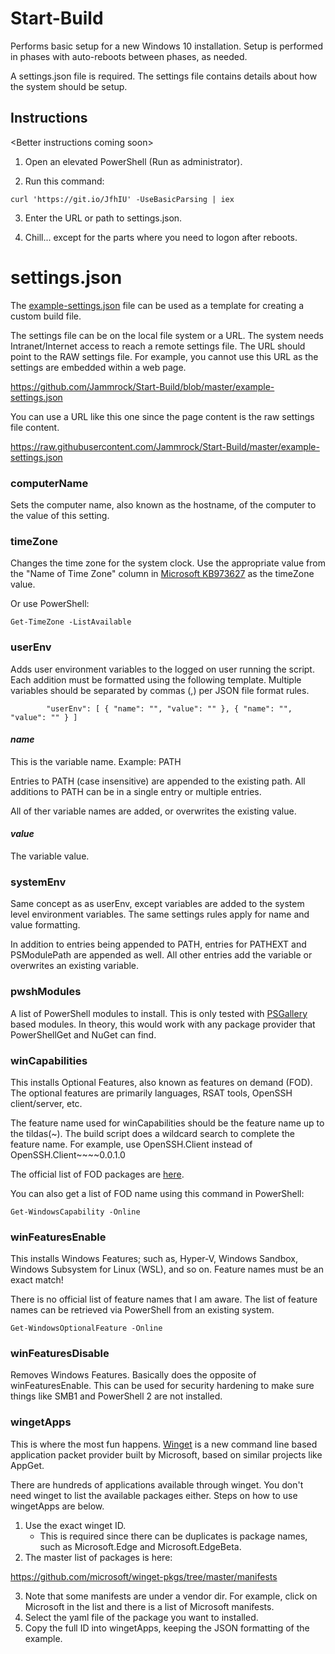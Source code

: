 # Start-Build
Performs basic setup for a new Windows 10 installation. Setup is performed in phases with auto-reboots between phases, as needed.

A settings.json file is required. The settings file contains details about how the system should be setup.

## Instructions

\<Better instructions coming soon\>

1. Open an elevated PowerShell (Run as administrator).

2. Run this command:

`curl 'https://git.io/JfhIU' -UseBasicParsing | iex`

3. Enter the URL or path to settings.json.

4. Chill... except for the parts where you need to logon after reboots.

# settings.json

The [example-settings.json](https://raw.githubusercontent.com/Jammrock/Start-Build/master/example-settings.json) file can be used as a template for creating a custom build file.

The settings file can be on the local file system or a URL. The system needs Intranet/Internet access to reach a remote settings file. The URL should point to the RAW settings file. For example, you cannot use this URL as the settings are embedded within a web page.

https://github.com/Jammrock/Start-Build/blob/master/example-settings.json

You can use a URL like this one since the page content is the raw settings file content.

https://raw.githubusercontent.com/Jammrock/Start-Build/master/example-settings.json


### computerName

Sets the computer name, also known as the hostname, of the computer to the value of this setting.

### timeZone

Changes the time zone for the system clock. Use the appropriate value from the "Name of Time Zone" column in [Microsoft KB973627]( https://support.microsoft.com/en-us/help/973627/microsoft-time-zone-index-values) as the timeZone value.

Or use PowerShell:

`Get-TimeZone -ListAvailable`

### userEnv

Adds user environment variables to the logged on user running the script. Each addition must be formatted using the following template. Multiple variables should be separated by commas (,) per JSON file format rules.

`        
"userEnv": [
        {
            "name": "",
            "value": ""
        },
        {
            "name": "",
            "value": ""
        }
]
`

#### *name*

This is the variable name. Example: PATH

Entries to PATH (case insensitive) are appended to the existing path. All additions to PATH can be in a single entry or multiple entries.

All of ther variable names are added, or overwrites the existing value.

#### *value*

The variable value.

### systemEnv

Same concept as as userEnv, except variables are added to the system level environment variables. The same settings rules apply for name and value formatting.

In addition to entries being appended to PATH, entries for PATHEXT and PSModulePath are appended as well. All other entries add the variable or overwrites an existing variable.

### pwshModules

A list of PowerShell modules to install. This is only tested with [PSGallery](https://www.powershellgallery.com/) based modules. In theory, this would work with any package provider that PowerShellGet and NuGet can find.

### winCapabilities

This installs Optional Features, also known as features on demand (FOD). The optional features are primarily languages, RSAT tools, OpenSSH client/server, etc.

The feature name used for winCapabilities should be the feature name up to the tildas(\~). The build script does a wildcard search to complete the feature name. For example, use OpenSSH.Client instead of OpenSSH.Client\~\~\~\~0.0.1.0

The official list of FOD packages are [here](https://docs.microsoft.com/en-us/windows-hardware/manufacture/desktop/features-on-demand-non-language-fod).

You can also get a list of FOD name using this command in PowerShell:

`Get-WindowsCapability -Online`

### winFeaturesEnable

This installs Windows Features; such as, Hyper-V, Windows Sandbox, Windows Subsystem for Linux (WSL), and so on. Feature names must be an exact match!

There is no official list of feature names that I am aware. The list of feature names can be retrieved via PowerShell from an existing system.

`Get-WindowsOptionalFeature -Online`

### winFeaturesDisable

Removes Windows Features. Basically does the opposite of winFeaturesEnable. This can be used for security hardening to make sure things like SMB1 and PowerShell 2 are not installed.

### wingetApps

This is where the most fun happens. [Winget](https://github.com/microsoft/winget-cli) is a new command line based application packet provider built by Microsoft, based on similar projects like AppGet.

There are hundreds of applications available through winget. You don't need winget to list the available packages either. Steps on how to use wingetApps are below.

1. Use the exact winget ID. 
   - This is required since there can be duplicates is package names, such as Microsoft.Edge and Microsoft.EdgeBeta.
2. The master list of packages is here:

https://github.com/microsoft/winget-pkgs/tree/master/manifests

3. Note that some manifests are under a vendor dir. For example, click on Microsoft in the list and there is a list of Microsoft manifests.
4. Select the yaml file of the package you want to installed.
5. Copy the full ID into wingetApps, keeping the JSON formatting of the example.



